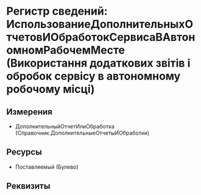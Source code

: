 ﻿# Регистр сведений: ИспользованиеДополнительныхОтчетовИОбработокСервисаВАвтономномРабочемМесте (Використання додаткових звітів і обробок сервісу в автономному робочому місці)

## Измерения

- ДополнительныйОтчетИлиОбработка (Справочник.ДополнительныеОтчетыИОбработки)

## Ресурсы

- Поставляемый (Булево)

## Реквизиты


